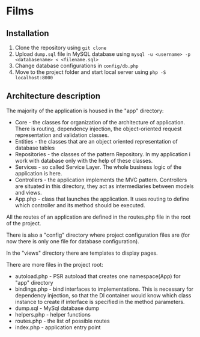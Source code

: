 # Films

## Installation
1. Clone the repository using `git clone`
1. Upload `dump.sql` file in MySQL database using `mysql -u <username> -p <databasename> < <filename.sql>`
1. Change database configurations in `config/db.php`
1. Move to the project folder and start local server using `php -S localhost:8000`

## Architecture description
The majority of the application is housed in the "app" directory:
   * Core - the classes for organization of the architecture of application. There is routing, dependency injection, the object-oriented request representation and validation classes.
   * Entities - the classes that are an object oriented representation of database tables
   * Repositories - the classes of the pattern Repository. In my application i work with database only with the help of these classes.
   * Services - so called Service Layer. The whole business logic of the application is here.
   * Controllers - the application implements the MVC pattern. Controllers are situated in this directory, they act as intermediaries between models and views.
   * App.php - class that launches the application. It uses routing to define which controller and its method should be executed.
   
All the routes of an application are defined in the routes.php file in the root of the project. 

There is also a "config" directory where project configuration files are (for now there is only one file for database configuration). 

In the "views" directory there are templates to display pages.

There are more files in the project root:
   * autoload.php - PSR autoload that creates one namespace(App) for "app" directory 
   * bindings.php - bind interfaces to implementations. This is necessary for dependency injection, so that the DI container would know which class instance to create if interface is specified in the method parameters.
   * dump.sql - MySql database dump
   * helpers.php - helper functions 
   * routes.php - the list of possible routes
   * index.php - application entry point